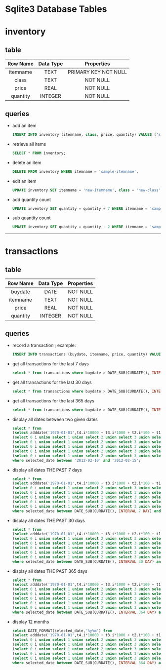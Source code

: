 # Sqlite3 Database Tables

# inventory

## table

| Row Name | Data Type |      Properties      |
| :------: | :-------: | :------------------: |
| itemname |   TEXT    | PRIMARY KEY NOT NULL |
|  class   |   TEXT    |       NOT NULL       |
|  price   |   REAL    |       NOT NULL       |
| quantity |  INTEGER  |       NOT NULL       |

## queries

- add an item
    ```sql
    INSERT INTO inventory (itemname, class, price, quantity) VALUES ('sample-name', 'sample-class', 69, 499);
    ```

- retrieve all items
    ```sql
    SELECT * FROM inventory;
    ```

- delete an item
    ```sql
    DELETE FROM inventory WHERE itemname = 'sample-itemname',
    ```

- edit an item
    ```sql
    UPDATE inventory SET itemname = 'new-itemname', class = 'new-class', price = 999, quantity = 777 WHERE itemname = 'old-itemname'
    ```

- add quantity count
    ```sql
    UPDATE inventory SET quantity = quantity + 7 WHERE itemname = 'sample-itemname'
    ```
    
- sub quantity count
    ```sql
    UPDATE inventory SET quantity = quantity - 2 WHERE itemname = 'sample-itemname'
    ```

-----

# transactions

## table

| Row Name | Data Type |   Properties   |
| :------: | :-------: | :------------: |
| buydate  |   DATE    |    NOT NULL    |
| itemname |   TEXT    |    NOT NULL    |
|  price   |   REAL    |    NOT NULL    |
| quantity |  INTEGER  |    NOT NULL    |

## queries

- record a transaction ; example:
    ```sql
    INSERT INTO transactions (buydate, itemname, price, quantity) VALUES ('2021-02-05','regular jeans',35,7)
    ```

- get all transactions for the last 7 days
    ```sql
    select * from transactions where buydate > DATE_SUB(CURDATE(), INTERVAL 7 DAY);
    ```

- get all transactions for the last 30 days
    ```sql
    select * from transactions where buydate > DATE_SUB(CURDATE(), INTERVAL 30 DAY);
    ```

- get all transactions for the last 365 days
    ```sql
    select * from transactions where buydate > DATE_SUB(CURDATE(), INTERVAL 365 DAY);
    ```

- display all dates between two given dates
    ```sql
    select * from
    (select adddate('1970-01-01',t4.i*10000 + t3.i*1000 + t2.i*100 + t1.i*10 +t0.i) selected_date from
    (select 0 i union select 1 union select 2 union select 3 union select 4 union select 5 union select 6 union select 7 union select 8 union select 9) t0,
    (select 0 i union select 1 union select 2 union select 3 union select 4 union select 5 union select 6 union select 7 union select 8 union select 9) t1,
    (select 0 i union select 1 union select 2 union select 3 union select 4 union select 5 union select 6 union select 7 union select 8 union select 9) t2,
    (select 0 i union select 1 union select 2 union select 3 union select 4 union select 5 union select 6 union select 7 union select 8 union select 9) t3,
    (select 0 i union select 1 union select 2 union select 3 union select 4 union select 5 union select 6 union select 7 union select 8 union select 9) t4) v
    where selected_date between '2012-02-10' and '2012-02-15';
    ```

- display all dates THE PAST 7 days
    ```sql
    select * from
    (select adddate('1970-01-01',t4.i*10000 + t3.i*1000 + t2.i*100 + t1.i*10 +t0.i) selected_date from
    (select 0 i union select 1 union select 2 union select 3 union select 4 union select 5 union select 6 union select 7 union select 8 union select 9) t0,
    (select 0 i union select 1 union select 2 union select 3 union select 4 union select 5 union select 6 union select 7 union select 8 union select 9) t1,
    (select 0 i union select 1 union select 2 union select 3 union select 4 union select 5 union select 6 union select 7 union select 8 union select 9) t2,
    (select 0 i union select 1 union select 2 union select 3 union select 4 union select 5 union select 6 union select 7 union select 8 union select 9) t3,
    (select 0 i union select 1 union select 2 union select 3 union select 4 union select 5 union select 6 union select 7 union select 8 union select 9) t4) v
    where selected_date between DATE_SUB(CURDATE(), INTERVAL 7 DAY) and CURDATE();
    ```

- display all dates THE PAST 30 days
    ```sql
    select * from
    (select adddate('1970-01-01',t4.i*10000 + t3.i*1000 + t2.i*100 + t1.i*10 +t0.i) selected_date from
    (select 0 i union select 1 union select 2 union select 3 union select 4 union select 5 union select 6 union select 7 union select 8 union select 9) t0,
    (select 0 i union select 1 union select 2 union select 3 union select 4 union select 5 union select 6 union select 7 union select 8 union select 9) t1,
    (select 0 i union select 1 union select 2 union select 3 union select 4 union select 5 union select 6 union select 7 union select 8 union select 9) t2,
    (select 0 i union select 1 union select 2 union select 3 union select 4 union select 5 union select 6 union select 7 union select 8 union select 9) t3,
    (select 0 i union select 1 union select 2 union select 3 union select 4 union select 5 union select 6 union select 7 union select 8 union select 9) t4) v
    where selected_date between DATE_SUB(CURDATE(), INTERVAL 30 DAY) and CURDATE();
    ```

- display all dates THE PAST 365 days
    ```sql
    select * from
    (select adddate('1970-01-01',t4.i*10000 + t3.i*1000 + t2.i*100 + t1.i*10 +t0.i) selected_date from
    (select 0 i union select 1 union select 2 union select 3 union select 4 union select 5 union select 6 union select 7 union select 8 union select 9) t0,
    (select 0 i union select 1 union select 2 union select 3 union select 4 union select 5 union select 6 union select 7 union select 8 union select 9) t1,
    (select 0 i union select 1 union select 2 union select 3 union select 4 union select 5 union select 6 union select 7 union select 8 union select 9) t2,
    (select 0 i union select 1 union select 2 union select 3 union select 4 union select 5 union select 6 union select 7 union select 8 union select 9) t3,
    (select 0 i union select 1 union select 2 union select 3 union select 4 union select 5 union select 6 union select 7 union select 8 union select 9) t4) v
    where selected_date between DATE_SUB(CURDATE(), INTERVAL 364 DAY) and CURDATE();
    ```

- display 12 months
    ```sql
    select DATE_FORMAT(selected_date,'%y%m') from
    (select adddate('1970-01-01',t4.i*10000 + t3.i*1000 + t2.i*100 + t1.i*10 +t0.i) selected_date from
    (select 0 i union select 1 union select 2 union select 3 union select 4 union select 5 union select 6 union select 7 union select 8 union select 9) t0,
    (select 0 i union select 1 union select 2 union select 3 union select 4 union select 5 union select 6 union select 7 union select 8 union select 9) t1,
    (select 0 i union select 1 union select 2 union select 3 union select 4 union select 5 union select 6 union select 7 union select 8 union select 9) t2,
    (select 0 i union select 1 union select 2 union select 3 union select 4 union select 5 union select 6 union select 7 union select 8 union select 9) t3,
    (select 0 i union select 1 union select 2 union select 3 union select 4 union select 5 union select 6 union select 7 union select 8 union select 9) t4) v
    where selected_date between DATE_SUB(CURDATE(), INTERVAL 364 DAY) and CURDATE();
    ```
